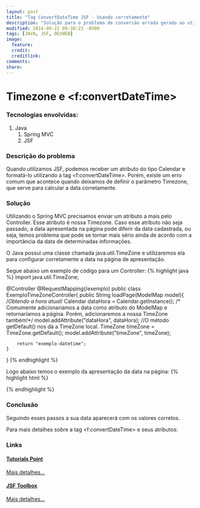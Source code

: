```yaml
---
layout: post
title: "Tag ConvertDateTime JSF - Usando corretamente"
description: "Solução para o problema de conversão errada gerado ao utilizarmos a tag <f:convertDateTime>"
modified: 2014-09-22 09:38:23 -0300
tags: [JAVA, JSF, DEVWEB]
image:
  feature: 
  credit: 
  creditlink: 
comments: 
share: 
---
```

# Timezone e <f:convertDateTime>

### Tecnologias envolvidas:

1. Java
   1. Spring MVC
   2. JSF

### Descrição do problema

Quando utilizamos JSF, podemos receber um atributo do tipo Calendar e formatá-lo utilizando a tag <f:convertDateTime>. Porém, existe um erro comum que acontece quando deixamos de definir o parâmetro Timezone, que serve para calcular a data corretamente.

### Solução

Utilizando o Spring MVC precisamos enviar um atributo a mais pelo Controller. Esse atributo é nossa Timezone. Caso esse atributo não seja passado, a data apresentada na página pode diferir da data cadastrada, ou seja, temos problema que pode se tornar mais sério ainda de acordo com a importância da data de determinadas informações.

O Java possui uma classe chamada java.util.TimeZone e utilizaremos ela para configurar corretamente a data na página de apresentação.

Segue abaixo um exemplo de código para um Controller:
{% highlight java %}
import java.util.TimeZone;

@Controller
@RequestMapping(/exemplo)
public class ExemploTimeZoneController{
	public String loadPage(ModelMap model){
		/*Obtendo a hora atual*/
		Calendar dataHora = Calendar.getInstance();
		/*
		Comumente adicionariamos a data como atributo do ModelMap
		e retornaríamos a página. Porém, adicionaremos a nossa 
		TimeZone também!*/
		model.addAttribute("dataHora", dataHora);
		//O método getDefault() nos dá a TimeZone local.
		TimeZone timeZone = TimeZone.getDefault();
		model.addAttribute("timeZone", timeZone);

		return "exemplo-datetime";
	}
}
{% endhighlight %}

Logo abaixo temos o exemplo da apresentação da data na página:
{% highlight html %}
<div class="field-box">
        <h:outputLabel value="Exemplo - Data correta"/>
        <h:inputText readonly="true" value="#{dataHora}">
            <f:convertDateTime dateStyle="full" timeZone="#{timeZone}"/>
        </h:inputText>
</div>
{% endhighlight %}

### Conclusão
Seguindo esses passos a sua data aparecerá com os valores corretos.

Para mais detalhes sobre a tag <f:convertDateTime> e seus atributos:

### Links

#### <a href="http://www.tutorialspoint.com">Tutorials Point</a>

<a class="btn primary" href="http://www.tutorialspoint.com/jsf/jsf_convertdatetime_tag.htm"> Mais detalhes... </a>

#### <a href="http://www.jsftoolbox.com/">JSF Toolbox</a>
<a class="btn primary" href="http://www.jsftoolbox.com/documentation/help/12-TagReference/core/f_convertDateTime.html"> Mais detalhes... </a>